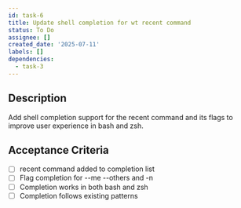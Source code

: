 ```yaml
---
id: task-6
title: Update shell completion for wt recent command
status: To Do
assignee: []
created_date: '2025-07-11'
labels: []
dependencies:
  - task-3
---
```


## Description

Add shell completion support for the recent command and its flags to improve user experience in bash and zsh.

## Acceptance Criteria

- [ ] recent command added to completion list
- [ ] Flag completion for --me --others and -n
- [ ] Completion works in both bash and zsh
- [ ] Completion follows existing patterns
